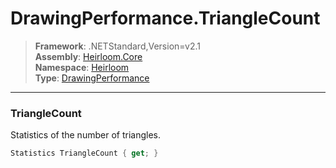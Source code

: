 # DrawingPerformance.TriangleCount

> **Framework**: .NETStandard,Version=v2.1  
> **Assembly**: [Heirloom.Core][0]  
> **Namespace**: [Heirloom][0]  
> **Type**: [DrawingPerformance][1]

--------------------------------------------------------------------------------

### TriangleCount

Statistics of the number of triangles.

```cs
Statistics TriangleCount { get; }
```

[0]: ../Heirloom.Core.md
[1]: Heirloom.DrawingPerformance.md
